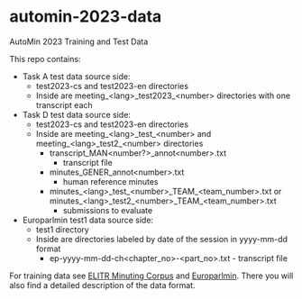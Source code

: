 # automin-2023-data
AutoMin 2023 Training and Test Data

This repo contains:
- Task A test data source side:
  - test2023-cs and test2023-en directories
  - Inside are meeting\_\<lang\>\_test2023\_\<number\> directories with one transcript each
- Task D test data source side:
  - test2023-cs and test2023-en directories
  - Inside are meeting\_\<lang\>\_test\_\<number\> and meeting\_\<lang\>\_test2\_\<number\> directories
    - transcript_MAN\<number?\>_annot\<number\>.txt
      - transcript file
    - minutes\_GENER\_annot\<number\>.txt
      - human reference minutes
    - minutes\_\<lang\>\_test_\<number\>\_TEAM\_\<team\_number\>.txt or minutes\_\<lang\>\_test2_\<number\>\_TEAM\_\<team\_number\>.txt
      - submissions to evaluate
- Europarlmin test1 data source side:
  - test1 directory
  - Inside are directories labeled by date of the session in yyyy-mm-dd format
    - ep-yyyy-mm-dd-ch\<chapter_no\>-\<part_no\>.txt - transcript file

For training data see [ELITR Minuting Corpus](https://ufal.mff.cuni.cz/elitr-minuting-corpus) and [Europarlmin](https://github.com/ufal/europarlmin).
There you will also find a detailed description of the data format.
